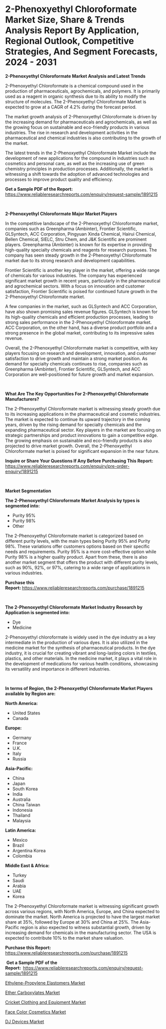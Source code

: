 <p><h1>2-Phenoxyethyl Chloroformate Market Size, Share & Trends Analysis Report By Application, Regional Outlook, Competitive Strategies, And Segment Forecasts, 2024 - 2031</h1></p><p><strong>2-Phenoxyethyl Chloroformate Market Analysis and Latest Trends</strong></p>
<p><p>2-Phenoxyethyl Chloroformate is a chemical compound used in the production of pharmaceuticals, agrochemicals, and polymers. It is primarily used as a reagent in organic synthesis due to its ability to modify the structure of molecules. The 2-Phenoxyethyl Chloroformate Market is expected to grow at a CAGR of 4.2% during the forecast period.</p><p>The market growth analysis of 2-Phenoxyethyl Chloroformate is driven by the increasing demand for pharmaceuticals and agrochemicals, as well as the growing focus on sustainable and eco-friendly products in various industries. The rise in research and development activities in the pharmaceutical and chemical industries is also contributing to the growth of the market.</p><p>The latest trends in the 2-Phenoxyethyl Chloroformate Market include the development of new applications for the compound in industries such as cosmetics and personal care, as well as the increasing use of green chemistry principles in production processes. Additionally, the market is witnessing a shift towards the adoption of advanced technologies and processes to improve product quality and efficiency.</p></p>
<p><strong>Get a Sample PDF of the Report:&nbsp;</strong> <a href="https://www.reliableresearchreports.com/enquiry/request-sample/1891215">https://www.reliableresearchreports.com/enquiry/request-sample/1891215</a></p>
<p>&nbsp;</p>
<p><strong>2-Phenoxyethyl Chloroformate Major Market Players</strong></p>
<p><p>In the competitive landscape of the 2-Phenoxyethyl Chloroformate market, companies such as Greenpharma (Ambinter), Frontier Scientific, GLSyntech, ACC Corporation, Pingyuan Xinda Chemical, Hairui Chemical, Bellen Chemical, SIELC, Stru Chem, and J&K Scientific are prominent players. Greenpharma (Ambinter) is known for its expertise in providing high-quality specialty chemicals and reagents for research purposes. The company has seen steady growth in the 2-Phenoxyethyl Chloroformate market due to its strong research and development capabilities.</p><p>Frontier Scientific is another key player in the market, offering a wide range of chemicals for various industries. The company has experienced significant market growth in recent years, particularly in the pharmaceutical and agrochemical sectors. With a focus on innovation and customer satisfaction, Frontier Scientific is poised for continued future growth in the 2-Phenoxyethyl Chloroformate market.</p><p>A few companies in the market, such as GLSyntech and ACC Corporation, have also shown promising sales revenue figures. GLSyntech is known for its high-quality chemicals and efficient production processes, leading to strong sales performance in the 2-Phenoxyethyl Chloroformate market. ACC Corporation, on the other hand, has a diverse product portfolio and a strong presence in the global market, contributing to its impressive sales revenue.</p><p>Overall, the 2-Phenoxyethyl Chloroformate market is competitive, with key players focusing on research and development, innovation, and customer satisfaction to drive growth and maintain a strong market position. As demand for specialty chemicals continues to rise, companies such as Greenpharma (Ambinter), Frontier Scientific, GLSyntech, and ACC Corporation are well-positioned for future growth and market expansion.</p></p>
<p>&nbsp;</p>
<p><strong>What Are The Key Opportunities For 2-Phenoxyethyl Chloroformate Manufacturers?</strong></p>
<p><p>The 2-Phenoxyethyl Chloroformate market is witnessing steady growth due to its increasing applications in the pharmaceutical and cosmetic industries. The market is expected to continue its upward trajectory in the coming years, driven by the rising demand for specialty chemicals and the expanding pharmaceutical sector. Key players in the market are focusing on strategic partnerships and product innovations to gain a competitive edge. The growing emphasis on sustainable and eco-friendly products is also projected to drive market growth. Overall, the 2-Phenoxyethyl Chloroformate market is poised for significant expansion in the near future.</p></p>
<p><strong>Inquire or Share Your Questions If Any Before Purchasing This Report:</strong> <a href="https://www.reliableresearchreports.com/enquiry/pre-order-enquiry/1891215">https://www.reliableresearchreports.com/enquiry/pre-order-enquiry/1891215</a></p>
<p>&nbsp;</p>
<p><strong>Market Segmentation</strong></p>
<p><strong>The 2-Phenoxyethyl Chloroformate Market Analysis by types is segmented into:</strong></p>
<p><ul><li>Purity 95%</li><li>Purity 98%</li><li>Other</li></ul></p>
<p><p>The 2-Phenoxyethyl Chloroformate market is categorized based on different purity levels, with the main types being Purity 95% and Purity 98%. These variations offer customers options based on their specific needs and requirements. Purity 95% is a more cost-effective option while Purity 98% is a higher quality product. Apart from these, there is also another market segment that offers the product with different purity levels, such as 90%, 92%, or 97%, catering to a wide range of applications in various industries.</p></p>
<p><strong>Purchase this Report:&nbsp;</strong><a href="https://www.reliableresearchreports.com/purchase/1891215">https://www.reliableresearchreports.com/purchase/1891215</a></p>
<p>&nbsp;</p>
<p><strong>The 2-Phenoxyethyl Chloroformate Market Industry Research by Application is segmented into:</strong></p>
<p><ul><li>Dye</li><li>Medicine</li></ul></p>
<p><p>2-Phenoxyethyl chloroformate is widely used in the dye industry as a key intermediate in the production of various dyes. It is also utilized in the medicine market for the synthesis of pharmaceutical products. In the dye industry, it is crucial for creating vibrant and long-lasting colors in textiles, plastics, and other materials. In the medicine market, it plays a vital role in the development of medications for various health conditions, showcasing its versatility and importance in different industries.</p></p>
<p>&nbsp;</p>
<p><strong>In terms of Region, the 2-Phenoxyethyl Chloroformate Market Players available by Region are:</strong></p>
<p>
    <p> <strong> North America: </strong>
        <ul>
            <li>United States</li>
            <li>Canada</li>
        </ul>
        </p> 
    <p> <strong> Europe: </strong>
        <ul>
            <li>Germany</li>
            <li>France</li>
            <li>U.K.</li>
            <li>Italy</li>
            <li>Russia</li>
        </ul>
        </p> 
    <p> <strong> Asia-Pacific: </strong>
        <ul>
            <li>China</li>
            <li>Japan</li>
            <li>South Korea</li>
            <li>India</li>
            <li>Australia</li>
            <li>China Taiwan</li>
            <li>Indonesia</li>
            <li>Thailand</li>
            <li>Malaysia</li>
        </ul>
        </p> 
    <p> <strong> Latin America: </strong>
        <ul>
            <li>Mexico</li>
            <li>Brazil</li>
            <li>Argentina Korea</li>
            <li>Colombia</li>
        </ul>
        </p> 
    <p> <strong> Middle East & Africa: </strong>
        <ul>
            <li>Turkey</li>
            <li>Saudi</li>
            <li>Arabia</li>
            <li>UAE</li>
            <li>Korea</li>
        </ul>
    </p>
    </p>
<p><p>The 2-Phenoxyethyl Chloroformate market is witnessing significant growth across various regions, with North America, Europe, and China expected to dominate the market. North America is projected to have the largest market share at 35%, followed by Europe at 30% and China at 25%. The Asia-Pacific region is also expected to witness substantial growth, driven by increasing demand for chemicals in the manufacturing sector. The USA is expected to contribute 10% to the market share valuation.</p></p>
<p><strong>Purchase this Report: </strong><a href="https://www.reliableresearchreports.com/purchase/1891215">https://www.reliableresearchreports.com/purchase/1891215</a></p>
<p>&nbsp;<strong>Get a Sample PDF of the Report:&nbsp;&nbsp;</strong><a href="https://www.reliableresearchreports.com/enquiry/request-sample/1891215">https://www.reliableresearchreports.com/enquiry/request-sample/1891215</a></p>
<p><strong></strong></p>
<p><p><a href="https://silk-columnist-571.notion.site/Ethylene-Propylene-Elastomers-Market-Analysis-and-Market-Size-Global-Industry-Overview-Market-Segm-6690fba1c59943b1a462cf046b238767">Ethylene-Propylene Elastomers Market</a></p><p><a href="https://glittery-fuchsia-86a.notion.site/Ether-Carboxylates-Market-Research-Report-Reveals-The-Latest-Trends-And-Opportunities-of-this-Market-ce993587782b4634bdea792318acdf62">Ether Carboxylates Market</a></p><p><a href="https://view.publitas.com/reportprime-1/cricket-clothing-and-equipment-market-insights-market-players-and-forecast-till-2031/">Cricket Clothing and Equipment Market</a></p><p><a href="https://cute-banjo-8ca.notion.site/Face-Color-Cosmetics-Market-Size-and-Examines-its-Market-Scope-with-a-Primary-Focus-on-Growth-Oppo-541a285ea34a42199cdcf012f57cf75f">Face Color Cosmetics Market</a></p><p><a href="https://view.publitas.com/reportprime-1/dj-devices-market-growth-market-trends-covid-19-impact-and-forecasts-for-period-from-2024-2031/">DJ Devices Market</a></p></p>